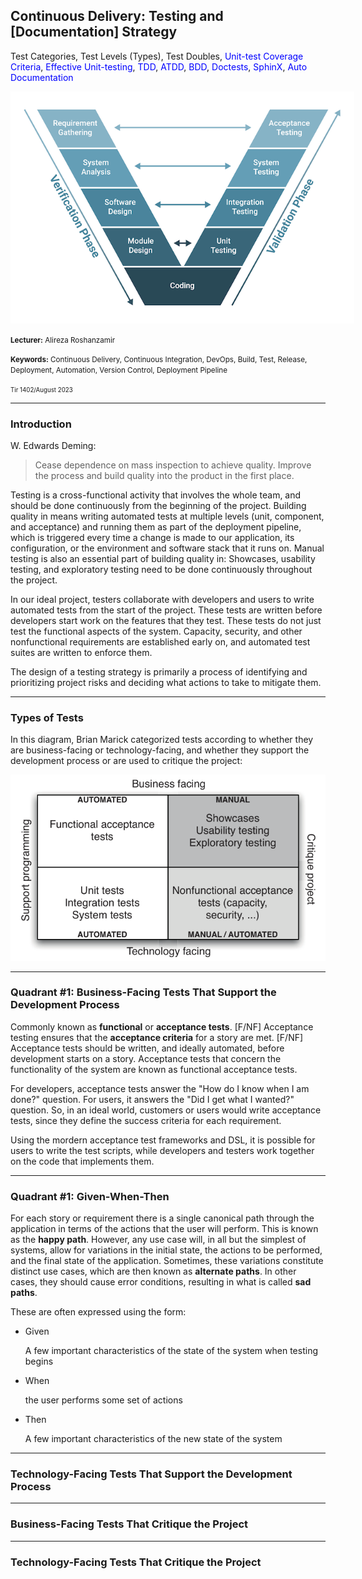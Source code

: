 ## Continuous Delivery: Testing and [Documentation] Strategy
Test Categories, Test Levels (Types), Test Doubles, <span style="color: blue">Unit-test Coverage Criteria</span>, <span style="color: blue">Effective Unit-testing</span>, <span style="color: blue">TDD</span>, <span style="color: blue">ATDD</span>, <span style="color: blue">BDD</span>, <span style="color: blue">Doctests</span>, <span style="color: blue">SphinX</span>, <span style="color: blue">Auto Documentation</span>

<img src="assets/v-model.png" style="max-width: 550px"/>

<small><strong>Lecturer:</strong> Alireza Roshanzamir</small>

<small><strong>Keywords:</strong> Continuous Delivery, Continuous Integration, DevOps, Build, Test, Release, Deployment, Automation, Version Control, Deployment Pipeline</small>

<small><small> Tir 1402/August 2023</small></small>

---
### Introduction
W. Edwards Deming:
> Cease dependence on mass inspection to achieve quality. Improve the process and build quality into the product in the first place.

Testing is a cross-functional activity that involves the whole team, and should be done continuously from the beginning of the project. Building quality in means writing automated tests at multiple levels (unit, component, and acceptance) and running them as part of the deployment pipeline, which is triggered every time a change is made to our application, its configuration, or the environment and software stack that it runs on. Manual testing is also an essential part of building quality in: Showcases, usability testing, and exploratory testing need to be done continuously throughout the project.

In our ideal project, testers collaborate with developers and users to write automated tests from the start of the project. These tests are written before developers start work on the features that they test. These tests do not just test the functional aspects of the system. Capacity, security, and other nonfunctional requirements are established early on, and automated test suites are written to enforce them.

The design of a testing strategy is primarily a process of identifying and prioritizing project risks and deciding what actions to take to mitigate them.

---
### Types of Tests
In this diagram, Brian Marick categorized tests according to whether they are business-facing or technology-facing, and whether they support the development process or are used to critique the project:

<img src="assets/types-of-tests.webp"/>

------
### Quadrant #1: Business-Facing Tests That Support the Development Process
Commonly known as **functional** or **acceptance tests**. [F/NF] Acceptance testing ensures that the **acceptance criteria** for a story are met. [F/NF] Acceptance tests should be written, and ideally automated, before development starts on a story. Acceptance tests that
concern the functionality of the system are known as functional acceptance tests.

For developers, acceptance tests answer the "How do I know when I am done?" question. For users, it answers the "Did I get
what I wanted?" question. So, in an ideal world, customers or users would write acceptance tests, since they define the success criteria for each requirement.

Using the mordern acceptance test frameworks and DSL, it is possible for users to write the test scripts, while developers and testers work together on the code that implements them.

------
### Quadrant #1: Given-When-Then
For each story or requirement there is a single canonical path through the application in terms of the actions that the user will perform. This is known as the **happy path**. However, any use case will, in all but the simplest of systems, allow for variations in the initial state, the actions to be performed, and the final state of the application. Sometimes, these variations constitute distinct use cases, which are then known as **alternate paths**. In other cases, they should cause error conditions, resulting in what is called **sad paths**.

These are often expressed using the form:
- Given

  A few important characteristics of the state of the system when testing begins
- When

  the user performs some set of actions
- Then
  
  A few important characteristics of the new state of the system


------
### Technology-Facing Tests That Support the Development Process

------
### Business-Facing Tests That Critique the Project

------
### Technology-Facing Tests That Critique the Project
